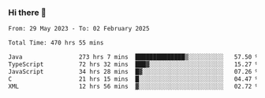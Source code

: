 ### Hi there 👋

<!--START_SECTION:waka-->

```txt
From: 29 May 2023 - To: 02 February 2025

Total Time: 470 hrs 55 mins

Java                273 hrs 7 mins  ██████████████▒░░░░░░░░░░   57.50 %
TypeScript          72 hrs 32 mins  ███▓░░░░░░░░░░░░░░░░░░░░░   15.27 %
JavaScript          34 hrs 28 mins  █▓░░░░░░░░░░░░░░░░░░░░░░░   07.26 %
C                   21 hrs 15 mins  █░░░░░░░░░░░░░░░░░░░░░░░░   04.47 %
XML                 12 hrs 56 mins  ▓░░░░░░░░░░░░░░░░░░░░░░░░   02.72 %
```

<!--END_SECTION:waka-->
<!--
**the-beef-calculator/the-beef-calculator** is a ✨ _special_ ✨ repository because its `README.md` (this file) appears on your GitHub profile.

Here are some ideas to get you started:

- 🔭 I’m currently working on ...
- 🌱 I’m currently learning ...
- 👯 I’m looking to collaborate on ...
- 🤔 I’m looking for help with ...
- 💬 Ask me about ...
- 📫 How to reach me: ...
- 😄 Pronouns: ...
- ⚡ Fun fact: ...
-->
